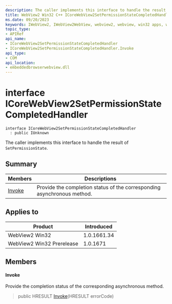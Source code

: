 ```yaml
---
description: The caller implements this interface to handle the result of `SetPermissionState`.
title: WebView2 Win32 C++ ICoreWebView2SetPermissionStateCompletedHandler
ms.date: 09/20/2023
keywords: IWebView2, IWebView2WebView, webview2, webview, win32 apps, win32, edge, ICoreWebView2, ICoreWebView2Controller, browser control, edge html, ICoreWebView2SetPermissionStateCompletedHandler
topic_type: 
- APIRef
api_name:
- ICoreWebView2SetPermissionStateCompletedHandler
- ICoreWebView2SetPermissionStateCompletedHandler.Invoke
api_type:
- COM
api_location:
- embeddedbrowserwebview.dll
---
```


# interface ICoreWebView2SetPermissionStateCompletedHandler

```
interface ICoreWebView2SetPermissionStateCompletedHandler
  : public IUnknown
```

The caller implements this interface to handle the result of `SetPermissionState`.

## Summary

 Members                        | Descriptions
--------------------------------|---------------------------------------------
[Invoke](#invoke) | Provide the completion status of the corresponding asynchronous method.

## Applies to

Product                         | Introduced
--------------------------------|---------------------------------------------
WebView2 Win32            |    1.0.1661.34
WebView2 Win32 Prerelease |    1.0.1671

## Members

#### Invoke

Provide the completion status of the corresponding asynchronous method.

> public HRESULT [Invoke](#invoke)(HRESULT errorCode)

